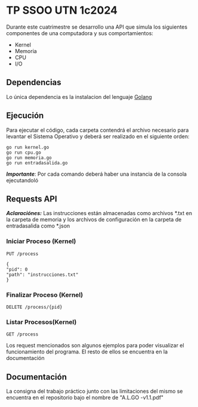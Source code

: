 # TP SSOO UTN 1c2024

Durante este cuatrimestre se desarrollo una API que simula los siguientes componentes de una computadora y sus comportamientos:

- Kernel
- Memoria
- CPU
- I/O

## Dependencias

Lo única dependencia es la instalacion del lenguaje [Golang](https://go.dev/doc/install)

## Ejecución

Para ejecutar el código, cada carpeta contendrá el archivo necesario para levantar el Sistema Operativo y deberá ser realizado en el siguiente orden:

```
go run kernel.go
go run cpu.go
go run memoria.go
go run entradasalida.go
```

___Importante___: Por cada comando deberá haber una instancia de la consola ejecutandoló

## Requests API

___Aclaraciónes:___ Las instrucciones están almacenadas como archivos *.txt en la carpeta de memoria y los archivos de configuración en la carpeta de entradasalida como *.json

### Iniciar Proceso (Kernel)

```golang
PUT /process

{
"pid": 0
"path": "instrucciones.txt"
}
```

### Finalizar Proceso (Kernel)
```
DELETE /process/{pid}
```

### Listar Procesos(Kernel)
```
GET /process
```

Los request mencionados son algunos ejemplos para poder visualizar el funcionamiento del programa. El resto de ellos se encuentra en la documentación

## Documentación

La consigna del trabajo práctico junto con las limitaciones del mismo se encuentra en el repositorio bajo el nombre de "A.L.GO -v1.1.pdf"
